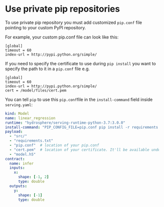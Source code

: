 # Use private pip repositories

To use private pip repository you must add customized `pip.conf` file pointing to your custom PyPI repository.

For example, your custom pip.conf file can look like this:

```text
[global]
timeout = 60
index-url = http://pypi.python.org/simple/
```

If you need to specify the certificate to use during `pip install` you want to specify the path to it in a `pip.conf` file e.g.

```text
[global]
timeout = 60
index-url = http://pypi.python.org/simple/
cert = /model/files/cert.pem
```

You can tell `pip` to use this `pip.conf`file in the `install-command` field inside `serving.yaml`:

```yaml
kind: Model
name: linear_regression
runtime: "hydrosphere/serving-runtime-python-3.7:3.0.0"
install-command: "PIP_CONFIG_FILE=pip.conf pip install -r requirements.txt"
payload:
  - "src/"
  - "requirements.txt"
  - "pip.conf"  # location of your pip.conf
  - "cert.pem"  # location of your certificate. It'll be available under /model/files/cert.pem
  - "model.h5"
contract:
  name: infer
  inputs:
    x:
      shape: [-1, 2]
      type: double
  outputs:
    y:
      shape: [-1]
      type: double
```

